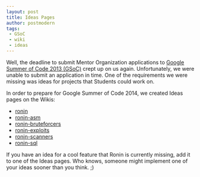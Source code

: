 ```yaml
---
layout: post
title: Ideas Pages
author: postmodern
tags:
 - GSoC
 - wiki
 - ideas
---
```


Well, the deadline to submit Mentor Organization applications to [Google Summer
of Code 2013 (GSoC)][GSoC] crept up on us again. Unfortunately, we were unable
to submit an application in time. One of the requirements we were missing was
ideas for projects that Students could work on.

In order to prepare for Google Summer of Code 2014, we created Ideas pages on
the Wikis:

* [ronin](https://github.com/ronin-rb/ronin/wiki/Ideas)
* [ronin-asm](https://github.com/ronin-rb/ronin-asm/wiki/Ideas)
* [ronin-bruteforcers](https://github.com/ronin-rb/ronin-bruteforcers/wiki/Ideas)
* [ronin-exploits](https://github.com/ronin-rb/ronin-exploits/wiki/Ideas)
* [ronin-scanners](https://github.com/ronin-rb/ronin-scanners/wiki/Ideas)
* [ronin-sql](https://github.com/ronin-rb/ronin-sql/wiki/Ideas)

If you have an idea for a cool feature that Ronin is currently missing,
add it to one of the Ideas pages. Who knows, someone might implement one of
your ideas sooner than you think. ;)

[GSoC]: http://www.google-melange.com/gsoc/homepage/google/gsoc2013
